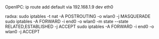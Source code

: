 
OpenIPC:
ip route add default via 192.168.1.9 dev eth0

radxa:
sudo iptables -t nat -A POSTROUTING -o wlan0 -j MASQUERADE
sudo iptables -A FORWARD -i end0 -o wlan0 -m state --state RELATED,ESTABLISHED -j ACCEPT
sudo iptables -A FORWARD -i end0 -o wlan0 -j ACCEPT
